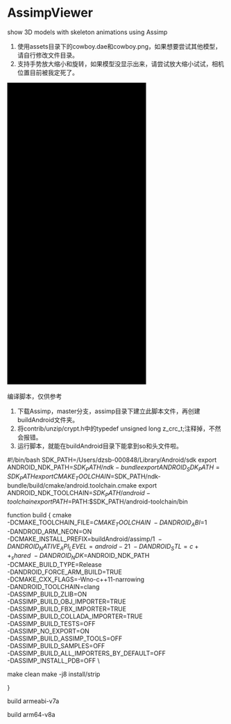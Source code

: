 # AssimpViewer
show 3D models with skeleton animations using Assimp
1. 使用assets目录下的cowboy.dae和cowboy.png，如果想要尝试其他模型，请自行修改文件目录。
2. 支持手势放大缩小和旋转，如果模型没显示出来，请尝试放大缩小试试，相机位置目前被我定死了。

![img](https://github.com/tanpuer/AssimpViewer/blob/master/output.gif)

编译脚本，仅供参考
1. 下载Assimp，master分支，assimp目录下建立此脚本文件，再创建buildAndroid文件夹。
2. 将contrib/unzip/crypt.h中的typedef unsigned long z_crc_t;注释掉，不然会报错。
3. 运行脚本，就能在buildAndroid目录下能拿到so和头文件啦。

#!/bin/bash
SDK_PATH=/Users/dzsb-000848/Library/Android/sdk
export ANDROID_NDK_PATH=$SDK_PATH/ndk-bundle
export ANDROID_SDK_PATH=SDK_PATH
export CMAKE_TOOLCHAIN=$SDK_PATH/ndk-bundle/build/cmake/android.toolchain.cmake
export ANDROID_NDK_TOOLCHAIN=$SDK_PATH/android-toolchain
export PATH=$PATH:$SDK_PATH/android-toolchain/bin

function build 
{
cmake \
-DCMAKE_TOOLCHAIN_FILE=$CMAKE_TOOLCHAIN \
-DANDROID_ABI=$1 \
-DANDROID_ARM_NEON=ON \
-DCMAKE_INSTALL_PREFIX=buildAndroid/assimp/$1 \
-DANDROID_NATIVE_API_LEVEL=android-21 \
-DANDROID_STL=c++_shared \
-DANDROID_NDK=$ANDROID_NDK_PATH \
-DCMAKE_BUILD_TYPE=Release \
-DANDROID_FORCE_ARM_BUILD=TRUE \
-DCMAKE_CXX_FLAGS=-Wno-c++11-narrowing \
-DANDROID_TOOLCHAIN=clang \
-DASSIMP_BUILD_ZLIB=ON \
-DASSIMP_BUILD_OBJ_IMPORTER=TRUE \
-DASSIMP_BUILD_FBX_IMPORTER=TRUE \
-DASSIMP_BUILD_COLLADA_IMPORTER=TRUE \
-DASSIMP_BUILD_TESTS=OFF \
-DASSIMP_NO_EXPORT=ON \
-DASSIMP_BUILD_ASSIMP_TOOLS=OFF \
-DASSIMP_BUILD_SAMPLES=OFF \
-DASSIMP_BUILD_ALL_IMPORTERS_BY_DEFAULT=OFF \
-DASSIMP_INSTALL_PDB=OFF \

make clean
make -j8 install/strip

}

build armeabi-v7a

build arm64-v8a